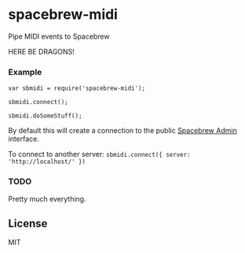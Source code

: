 # spacebrew-midi ##############################################################

Pipe MIDI events to Spacebrew

HERE BE DRAGONS!

### Example ###################################################################

    var sbmidi = require('spacebrew-midi');

    sbmidi.connect();

    sbmidi.doSomeStuff();

By default this will create a connection to the public [Spacebrew
Admin](http://spacebrew.github.com/spacebrew/admin/admin.html?server=sandbox.spacebrew.cc)
interface.

To connect to another server: `sbmidi.connect({ server: 'http://localhost/' })`

### TODO ######################################################################

Pretty much everything.

## License ####################################################################

MIT

